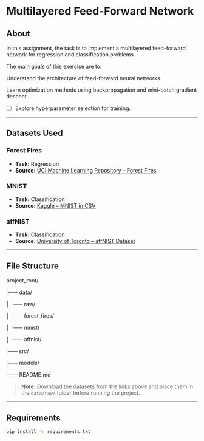 
# Multilayered Feed-Forward Network

## About

In this assignment, the task is to implement a multilayered feed-forward network for regression and classification problems.

The main goals of this exercise are to:

Understand the architecture of feed-forward neural networks.

Learn optimization methods using backpropagation and mini-batch gradient descent.

* [ ] Explore hyperparameter selection for training.

---

## Datasets Used

### Forest Fires

- **Task:** Regression
- **Source:** [UCI Machine Learning Repository – Forest Fires](https://archive.ics.uci.edu/dataset/162/forest+fires)

### MNIST

- **Task:** Classification
- **Source:** [Kaggle – MNIST in CSV](https://www.kaggle.com/datasets/oddrationale/mnist-in-csv/data)

### affNIST

- **Task:** Classification
- **Source:** [University of Toronto – affNIST Dataset](https://www.cs.toronto.edu/~tijmen/affNIST/)

---

## File Structure

project_root/

├── data/

│   └── raw/

│       ├── forest_fires/

│       ├── mnist/

│       └── affnist/

├── src/

├── models/

└── README.md


>  **Note:** Download the datasets from the links above and place them in the `data/raw/` folder before running the project.

---

## Requirements

```bash
pip install -r requirements.txt
```
